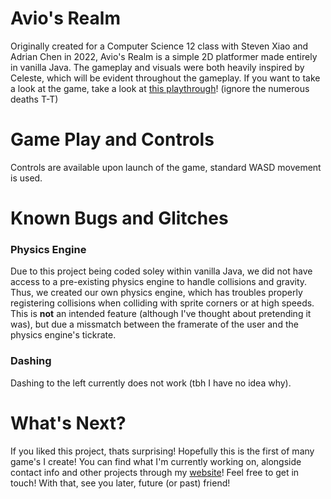 <h1>Avio's Realm</h1>
Originally created for a Computer Science 12 class with Steven Xiao and Adrian Chen in 2022, Avio's Realm is a simple 2D platformer made entirely in vanilla Java. The gameplay and visuals were both heavily inspired by Celeste, which will be evident throughout the gameplay. If you want to take a look at the game, take a look at <a href="https://youtu.be/jBXXxTG7a9s">this playthrough</a>! (ignore the numerous deaths T-T)

<h1>Game Play and Controls</h1>
Controls are available upon launch of the game, standard WASD movement is used.

<h1>Known Bugs and Glitches</h1>
<h3>Physics Engine</h3>
Due to this project being coded soley within vanilla Java, we did not have access to a pre-existing physics engine to handle collisions and gravity. Thus, we created our own physics engine, which has troubles properly registering collisions when colliding with sprite corners or at high speeds. This is <strong>not</strong> an intended feature (although I've thought about pretending it was), but due a missmatch between the framerate of the user and the physics engine's tickrate.
<h3>Dashing</h3>
Dashing to the left currently does not work (tbh I have no idea why).

<h1>What's Next?</h1>
If you liked this project, thats surprising! Hopefully this is the first of many game's I create! You can find what I'm currently working on, alongside contact info and other projects through my <a href="https://www.danielzhan.com">website</a>! Feel free to get in touch! With that, see you later, future (or past) friend!
